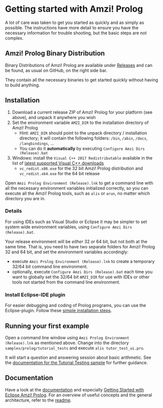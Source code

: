 # Getting started with Amzi! Prolog

A lot of care was taken to get you started as quickly and as simply as possible.
The instructions have more detail to ensure you have the necessary information
for trouble shooting, but the basic steps are not complex.

## Amzi! Prolog Binary Distribution

Binary Distributions of Amzi! Prolog are available under [Releases](https://github.com/AmziLS/AmziProlog/releases) and can be found, as usual on
GitHub, on the right side bar.

They contain all the necessary binaries to get started quickly without having
to build anything.

## Installation

1. Download a current release ZIP of Amzi! Prolog for your platform (see above),
and unpack it anywhere you wish
2. Set the environment variable `AMZI_DIR` to the installation directory of
Amzi! Prolog
    * Hint: `AMZI_DIR` should point to the unpack directory / installation
	directory; it will contain the following folders: `/bin`, `/abin`, `/docs`,
	`/langbindings`, ...
    * You can do it **automatically** by executing
	`Configure Amzi Dirs (Release).bat`
3. Windows: install the `Visual C++ 2017 Redistributable` available in the list
of [latest supported Visual C++ downloads](https://support.microsoft.com/help/2977003/the-latest-supported-visual-c-downloads)
    * `vc_redist.x86.exe` for the 32 bit Amzi! Prolog distribution and
	`vc_redist.x64.exe` for the 64 bit release

Open `Amzi Prolog Environment (Release).lnk` to get a command line with all
the necessary environment variables initialized correctly, so you can execute
all the Amzi! Prolog tools, such as `alis` or `arun`, no matter which directory
you are in.

### Details

For using IDEs such as Visual Studio or Eclipse it may be simpler to set
system wide environment variables, using `Configure Amzi Dirs (Release).bat`.

Your release environment will be *either* 32 *or* 64 bit, but not both at the
same time. That is, you need to have two separate folders for Amzi! Prolog 32
and 64 bit, and set the environment variables accordingly:
  * execute `Amzi Prolog Environment (Release).lnk` to create a temporary 32/64
  bit command line environment.
  * optionally, execute `Configure Amzi Dirs (Release).bat` each time you want
  to globally set the 32/64 bit `AMZI_DIR` for use with IDEs or other tools not
  started from the command line environment.

### Install Eclipse-IDE plugin

For easier debugging and coding of Prolog programs, you can use the
Eclipse-plugin. Follow these [simple installation steps](eclipse_plugin#install).

## Running your first example

Open a command line window using `Amzi Prolog Environment (Release).lnk` as
mentioned above. Change into the directory `samples/prolog/tutorial_tests`
and execute `alis tutor_test_ui.pro`.

It will start a question and answering session about basic arithmetic.
See the [documentation for the Tutorial Testing sample](samples/prolog/tutorial_tests/doc.html)
for further guidance.

## Documentation

Have a look at the [documentation](README.md#documentation) and especially
[Getting Started with Eclipse Amzi! Prolog](https://www.youtube.com/watch?v=EMxLnn2I9yo).
For an overview of useful concepts and the general architecture, refer to the
[readme](README.md).
